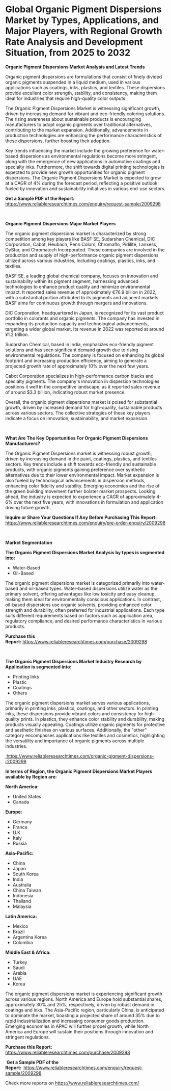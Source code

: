 <p><h1>Global Organic Pigment Dispersions Market by Types, Applications, and Major Players, with Regional Growth Rate Analysis and Development Situation, from 2025 to 2032</h1></p><p><strong>Organic Pigment Dispersions Market Analysis and Latest Trends</strong></p>
<p><p>Organic pigment dispersions are formulations that consist of finely divided organic pigments suspended in a liquid medium, used in various applications such as coatings, inks, plastics, and textiles. These dispersions provide excellent color strength, stability, and consistency, making them ideal for industries that require high-quality color outputs.</p><p>The Organic Pigment Dispersions Market is witnessing significant growth, driven by increasing demand for vibrant and eco-friendly coloring solutions. The rising awareness about sustainable products is encouraging manufacturers to adopt organic pigments over traditional alternatives, contributing to the market expansion. Additionally, advancements in production technologies are enhancing the performance characteristics of these dispersions, further boosting their adoption.</p><p>Key trends influencing the market include the growing preference for water-based dispersions as environmental regulations become more stringent, along with the emergence of new applications in automotive coatings and specialty inks. Furthermore, the shift towards digital printing technologies is expected to provide new growth opportunities for organic pigment dispersions. The Organic Pigment Dispersions Market is expected to grow at a CAGR of 4% during the forecast period, reflecting a positive outlook fueled by innovation and sustainability initiatives in various end-use sectors.</p></p>
<p><strong>Get a Sample PDF of the Report:&nbsp;</strong> <a href="https://www.reliableresearchtimes.com/enquiry/request-sample/2009298?utm_campaign=2189&utm_medium=2&utm_source=Github&utm_content=ia&utm_term=05022025&utm_id=organic-pigment-dispersions">https://www.reliableresearchtimes.com/enquiry/request-sample/2009298</a></p>
<p>&nbsp;</p>
<p><strong>Organic Pigment Dispersions Major Market Players</strong></p>
<p><p>The organic pigment dispersions market is characterized by strong competition among key players like BASF SE, Sudarshan Chemical, DIC Corporation, Cabot, Heubach, Penn Colors, Chromaflo, Pidilite, Lanxess, DyStar, and Chromatech Incorporated. These companies are involved in the production and supply of high-performance organic pigment dispersions utilized across various industries, including coatings, plastics, inks, and textiles.</p><p>BASF SE, a leading global chemical company, focuses on innovation and sustainability within its pigment segment, harnessing advanced technologies to enhance product quality and minimize environmental impact. It reported sales revenue of approximately €76.9 billion in 2022, with a substantial portion attributed to its pigments and adjacent markets. BASF aims for continuous growth through mergers and innovations.</p><p>DIC Corporation, headquartered in Japan, is recognized for its vast product portfolio in colorants and organic pigments. The company has invested in expanding its production capacity and technological advancements, targeting a wider global market. Its revenue in 2022 was reported at around ¥1.2 trillion.</p><p>Sudarshan Chemical, based in India, emphasizes eco-friendly pigment solutions and has seen significant demand growth due to rising environmental regulations. The company is focused on enhancing its global footprint and increasing production efficiency, aiming to generate a projected growth rate of approximately 10% over the next few years.</p><p>Cabot Corporation specializes in high-performance carbon blacks and specialty pigments. The company's innovation in dispersion technologies positions it well in the competitive landscape, as it reported sales revenue of around $3.3 billion, indicating robust market presence.</p><p>Overall, the organic pigment dispersions market is poised for substantial growth, driven by increased demand for high-quality, sustainable products across various sectors. The collective strategies of these key players indicate a focus on innovation, sustainability, and market expansion.</p></p>
<p>&nbsp;</p>
<p><strong>What Are The Key Opportunities For Organic Pigment Dispersions Manufacturers?</strong></p>
<p><p>The Organic Pigment Dispersions market is witnessing robust growth, driven by increasing demand in the paint, coatings, plastics, and textiles sectors. Key trends include a shift towards eco-friendly and sustainable products, with organic pigments gaining preference over synthetic alternatives due to their lower environmental impact. Market expansion is also fueled by technological advancements in dispersion methods, enhancing color fidelity and stability. Emerging economies and the rise of the green building movement further bolster market prospects. Looking ahead, the industry is expected to experience a CAGR of approximately 4-6% over the next five years, with innovations in formulation and application driving future growth.</p></p>
<p><strong>Inquire or Share Your Questions If Any Before Purchasing This Report:</strong> <a href="https://www.reliableresearchtimes.com/enquiry/pre-order-enquiry/2009298?utm_campaign=2189&utm_medium=2&utm_source=Github&utm_content=ia&utm_term=05022025&utm_id=organic-pigment-dispersions">https://www.reliableresearchtimes.com/enquiry/pre-order-enquiry/2009298</a></p>
<p>&nbsp;</p>
<p><strong>Market Segmentation</strong></p>
<p><strong>The Organic Pigment Dispersions Market Analysis by types is segmented into:</strong></p>
<p><ul><li>Water-Based</li><li>Oil-Based</li></ul></p>
<p><p>The organic pigment dispersions market is categorized primarily into water-based and oil-based types. Water-based dispersions utilize water as the primary solvent, offering advantages like low toxicity and easy cleanup, making them ideal for environmentally conscious applications. In contrast, oil-based dispersions use organic solvents, providing enhanced color strength and durability, often preferred for industrial applications. Each type suits different requirements based on factors such as application area, regulatory compliance, and desired performance characteristics in various products.</p></p>
<p><strong>Purchase this Report:&nbsp;</strong><a href="https://www.reliableresearchtimes.com/purchase/2009298?utm_campaign=2189&utm_medium=2&utm_source=Github&utm_content=ia&utm_term=05022025&utm_id=organic-pigment-dispersions">https://www.reliableresearchtimes.com/purchase/2009298</a></p>
<p>&nbsp;</p>
<p><strong>The Organic Pigment Dispersions Market Industry Research by Application is segmented into:</strong></p>
<p><ul><li>Printing Inks</li><li>Plastic</li><li>Coatings</li><li>Others</li></ul></p>
<p><p>The organic pigment dispersions market serves various applications, primarily in printing inks, plastics, coatings, and other sectors. In printing inks, these dispersions provide vibrant colors and consistency for high-quality prints. In plastics, they enhance color stability and durability, making products visually appealing. Coatings utilize organic pigments for protective and aesthetic finishes on various surfaces. Additionally, the "other" category encompasses applications like textiles and cosmetics, highlighting the versatility and importance of organic pigments across multiple industries.</p></p>
<p><a href="https://www.reliableresearchtimes.com/organic-pigment-dispersions-r2009298?utm_campaign=2189&utm_medium=2&utm_source=Github&utm_content=ia&utm_term=05022025&utm_id=organic-pigment-dispersions">&nbsp;https://www.reliableresearchtimes.com/organic-pigment-dispersions-r2009298</a></p>
<p><strong>In terms of Region, the Organic Pigment Dispersions Market Players available by Region are:</strong></p>
<p>
    <p> <strong> North America: </strong>
        <ul>
            <li>United States</li>
            <li>Canada</li>
        </ul>
        </p> 
    <p> <strong> Europe: </strong>
        <ul>
            <li>Germany</li>
            <li>France</li>
            <li>U.K.</li>
            <li>Italy</li>
            <li>Russia</li>
        </ul>
        </p> 
    <p> <strong> Asia-Pacific: </strong>
        <ul>
            <li>China</li>
            <li>Japan</li>
            <li>South Korea</li>
            <li>India</li>
            <li>Australia</li>
            <li>China Taiwan</li>
            <li>Indonesia</li>
            <li>Thailand</li>
            <li>Malaysia</li>
        </ul>
        </p> 
    <p> <strong> Latin America: </strong>
        <ul>
            <li>Mexico</li>
            <li>Brazil</li>
            <li>Argentina Korea</li>
            <li>Colombia</li>
        </ul>
        </p> 
    <p> <strong> Middle East & Africa: </strong>
        <ul>
            <li>Turkey</li>
            <li>Saudi</li>
            <li>Arabia</li>
            <li>UAE</li>
            <li>Korea</li>
        </ul>
    </p>
    </p>
<p><p>The organic pigment dispersions market is experiencing significant growth across various regions. North America and Europe hold substantial shares, approximately 30% and 25%, respectively, driven by robust demand in coatings and inks. The Asia-Pacific region, particularly China, is anticipated to dominate the market, boasting a projected share of around 35% due to rapid industrialization and increasing consumer goods production. Emerging economies in APAC will further propel growth, while North America and Europe will sustain their positions through innovation and stringent regulations.</p></p>
<p><strong>Purchase this Report: </strong><a href="https://www.reliableresearchtimes.com/purchase/2009298?utm_campaign=2189&utm_medium=2&utm_source=Github&utm_content=ia&utm_term=05022025&utm_id=organic-pigment-dispersions">https://www.reliableresearchtimes.com/purchase/2009298</a></p>
<p>&nbsp;<strong>Get a Sample PDF of the Report:&nbsp;&nbsp;</strong><a href="https://www.reliableresearchtimes.com/enquiry/request-sample/2009298?utm_campaign=2189&utm_medium=2&utm_source=Github&utm_content=ia&utm_term=05022025&utm_id=organic-pigment-dispersions">https://www.reliableresearchtimes.com/enquiry/request-sample/2009298</a></p>
<p><strong></strong></p>
<p>Check more reports on <a href="https://www.reliableresearchtimes.com/?utm_campaign=2189&utm_medium=2&utm_source=Github&utm_content=ia&utm_term=05022025&utm_id=organic-pigment-dispersions">https://www.reliableresearchtimes.com/</a></p>